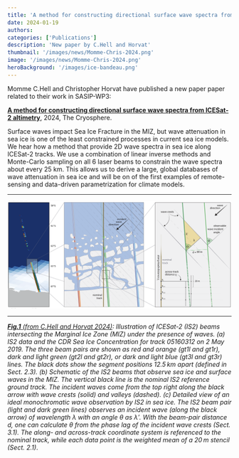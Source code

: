 ```yaml
---
title: 'A method for constructing directional surface wave spectra from ICESat-2 altimetry'
date: 2024-01-19
authors:
categories: ['Publications']
description: 'New paper by C.Hell and Horvat'
thumbnail: '/images/news/Momme-Chris-2024.png'
image: '/images/news/Momme-Chris-2024.png'
heroBackground: '/images/ice-bandeau.png'
---
```


Momme C.Hell and Christopher Horvat have published a new paper paper related to their work in SASIP-WP3:

[**A method for constructing directional surface wave spectra from ICESat-2 altimetry**](https://doi.org/10.5194/tc-18-341-2024), 2024, The Cryosphere.

Surface waves impact Sea Ice Fracture in the MIZ, but wave attenuation in sea ice is one of the least constrained processes in current sea ice models. We hear how a method that provide 2D wave spectra in sea ice along ICESat-2 tracks. We use a combination of linear inverse methods and Monte-Carlo sampling on all 6 laser beams to constrain the wave spectra about every 25 km. This allows us to derive a large, global databases of wave attenuation in sea ice and will be on of the first examples of remote-sensing and data-driven parametrization for climate models.   

---

![[Momme2024](https://doi.org/10.5194/tc-18-341-2024)](/images/news/Momme-Chris-2024.png)


---
_[**Fig.1** (from C.Hell and Horvat 2024)]([https://doi.org/10.5194/tc-18-341-2024]): Illustration of ICESat-2 (IS2) beams intersecting the Marginal Ice Zone (MIZ) under the presence of waves. (a) IS2 data and the CDR Sea Ice Concentration for track 05160312 on 2 May 2019. The three beam pairs are shown as red and orange (gt1l and gt1r), dark and light green (gt2l and gt2r), or dark and light blue (gt3l and gt3r) lines. The black dots show the segment positions 12.5 km apart (defined in Sect. 2.3). (b) Schematic of the IS2 beams that observe sea ice and surface waves in the MIZ. The vertical black line is the nominal IS2 reference ground track. The incident waves come from the top right along the black arrow with wave crests (solid) and valleys (dashed). (c) Detailed view of an ideal monochromatic wave observation by IS2 in sea ice. The IS2 beam pair (light and dark green lines) observes an incident wave (along the black arrow) of wavelength λ with an angle θ as λ′. With the beam-pair distance d, one can calculate θ from the phase lag of the incident wave crests (Sect. 3.1). The along- and across-track coordinate system is referenced to the nominal track, while each data point is the weighted mean of a 20 m stencil (Sect. 2.1)_.
